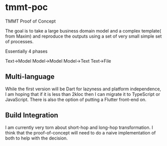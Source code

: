 # tmmt-poc

TMMT Proof of Concept

The goal is to take a large business domain model and a complex template( from Maxim) and reproduce the outputs using
a set of very small simple set of processes.

Essentially 4 phases

Text->Model  Model->Model  Model->Text Text->File

## Multi-language

While the first version will be Dart for lazyness and platform independence, I am hoping that if it is less than 2kloc then I can migrate it to TypeScript or JavaScript. There is also the option of putting a Flutter front-end on.

## Build Integration

I am currently very torn about short-hop and long-hop transformation. I think that the proof-of-concept will need to do a naive implementation of both to help with the decision.

